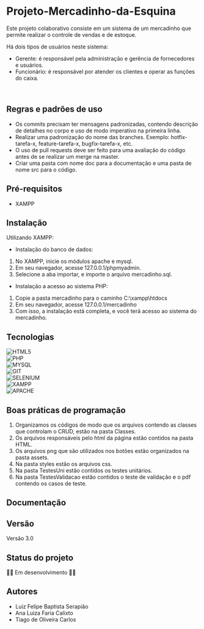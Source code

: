 # Projeto-Mercadinho-da-Esquina

Este projeto colaborativo consiste em um sistema de um mercadinho que permite realizar o controle de vendas e de estoque.

Há dois tipos de usuários neste sistema: 
- Gerente: é responsável pela administração e gerência de fornecedores e usuários.
- Funcionário: é responsável por atender os clientes e operar as funções do caixa.

<br>

## Regras e padrões de uso

- Os commits precisam ter mensagens padronizadas, contendo descrição de detalhes no corpo e uso de modo imperativo na primeira linha.
- Realizar uma padronização do nome das branches. Exemplo: hotfix-tarefa-x, feature-tarefa-x, bugfix-tarefa-x, etc.
- O uso de pull requests deve ser feito para uma avaliação do código antes de se realizar um merge na master.
- Criar uma pasta com nome doc para a documentação e uma pasta de nome src para o código.

## Pré-requisitos

- XAMPP

## Instalação

Utilizando XAMPP:

- Instalação do banco de dados:
1. No XAMPP, inicie os módulos apache e mysql.
2. Em seu navegador, acesse 127.0.0.1/phpmyadmin.
3. Selecione a aba importar, e importe o arquivo mercadinho.sql.


- Instalação a acesso ao sistema PHP:
1. Copie a pasta mercadinho para o caminho C:\xampp\htdocs
2. Em seu navegador, acesse 127.0.0.1/mercadinho
3. Com isso, a instalação está completa, e você terá acesso ao sistema do mercadinho.

## Tecnologias

![HTML5](https://img.shields.io/badge/HTML5-E34F26?style=for-the-badge&logo=html5&logoColor=white) <br>
![PHP](https://img.shields.io/badge/PHP-777BB4?style=for-the-badge&logo=php&logoColor=white) <br>
![MYSQL](https://img.shields.io/badge/MySQL-005C84?style=for-the-badge&logo=mysql&logoColor=white) <br>
![GIT](https://img.shields.io/badge/Git-F05032?style=for-the-badge&logo=git&logoColor=white) <br>
![SELENIUM](https://img.shields.io/badge/Selenium-43B02A?style=for-the-badge&logo=Selenium&logoColor=white) <br>
![XAMPP](https://img.shields.io/badge/Xampp-F37623?style=for-the-badge&logo=xampp&logoColor=white) <br>
![APACHE](https://img.shields.io/badge/Apache-D22128?style=for-the-badge&logo=Apache&logoColor=white) <br>

## Boas práticas de programação

1. Organizamos os códigos de modo que os arquivos contendo as classes que controlam o CRUD, estão na pasta Classes. 
2. Os arquivos responsáveis pelo html da página estão contidos na pasta HTML.
3. Os arquivos png que são utilizados nos botões estão organizados na pasta assets.
4. Na pasta styles estão os arquivos css.
5. Na pasta TestesUni estão contidos os testes unitários.
6. Na pasta TestesValidacao estão contidos o teste de validação e o pdf contendo os casos de teste.

## Documentação

## Versão

Versão 3.0 

## Status do projeto

:technologist: Em desenvolvimento :technologist:

## Autores

- Luiz Felipe Baptista Serapião
- Ana Luiza Faria Calixto
- Tiago de Oliveira Carlos
